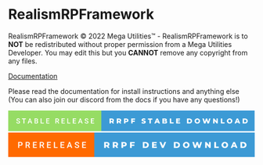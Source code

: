 # RealismRPFramework

RealismRPFramework © 2022 Mega Utilities™ - RealismRPFramework is to **NOT** be redistributed without proper permission from a Mega Utilities Developer. You may edit this but you **CANNOT** remove any copyright from any files.

[Documentation](https://hoopcolton14.gitbook.io/roleplayutilities/mega-mods/our-created-mods/fivem/realismrpframework)

Please read the documentation for install instructions and anything else (You can also join our discord from the docs if you have any questions!)


[<img src="https://github.com/Roleplay-Utilities/FiveM-ScriptsDirectory/blob/main/RealismRPFramework/stable-release-rrpf-stable-download.svg">](https://google.com)
[<img src="https://github.com/Roleplay-Utilities/FiveM-ScriptsDirectory/blob/main/RealismRPFramework/prerelease-rrpf-dev-download.svg">](https://google.com)
